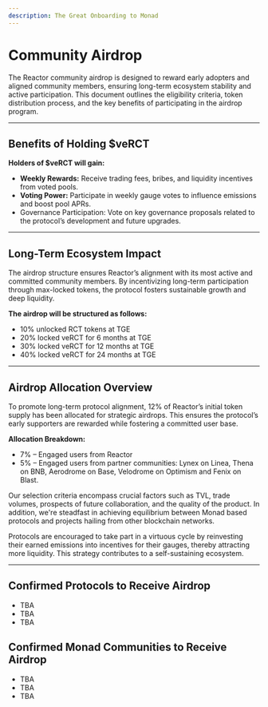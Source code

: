 ```yaml
---
description: The Great Onboarding to Monad
---
```


# Community Airdrop

The Reactor community airdrop is designed to reward early adopters and aligned community members, ensuring long-term ecosystem stability and active participation. This document outlines the eligibility criteria, token distribution process, and the key benefits of participating in the airdrop program.

***

## Benefits of Holding $veRCT <a href="#benefits-of-holding-usdveocx" id="benefits-of-holding-usdveocx"></a>

**Holders of $veRCT will gain:**

* **Weekly Rewards:** Receive trading fees, bribes, and liquidity incentives from voted pools.
* **Voting Power:** Participate in weekly gauge votes to influence emissions and boost pool APRs.
* Governance Participation: Vote on key governance proposals related to the protocol’s development and future upgrades.

***

## Long-Term Ecosystem Impact <a href="#long-term-ecosystem-impact" id="long-term-ecosystem-impact"></a>

The airdrop structure ensures Reactor’s alignment with its most active and committed community members. By incentivizing long-term participation through max-locked tokens, the protocol fosters sustainable growth and deep liquidity.

**The airdrop will be structured as follows:**

* 10% unlocked RCT tokens at TGE
* 20% locked veRCT for 6 months at TGE
* 30% locked veRCT for 12 months at TGE
* 40% locked veRCT for 24 months at TGE

***

## Airdrop Allocation Overview

To promote long-term protocol alignment, 12% of Reactor’s initial token supply has been allocated for strategic airdrops. This ensures the protocol’s early supporters are rewarded while fostering a committed user base.

**Allocation Breakdown:**

* 7% – Engaged users from Reactor
* 5% – Engaged users from partner communities: Lynex on Linea, Thena on BNB, Aerodrome on Base, Velodrome on Optimism and Fenix on Blast.

Our selection criteria encompass crucial factors such as TVL, trade volumes, prospects of future collaboration, and the quality of the product. In addition, we're steadfast in achieving equilibrium between Monad based protocols and projects hailing from other blockchain networks.

Protocols are encouraged to take part in a virtuous cycle by reinvesting their earned emissions into incentives for their gauges, thereby attracting more liquidity. This strategy contributes to a self-sustaining ecosystem.

***

## Confirmed Protocols to Receive Airdrop

* TBA
* TBA
* TBA

## Confirmed Monad Communities to Receive Airdrop

* TBA
* TBA
* TBA
